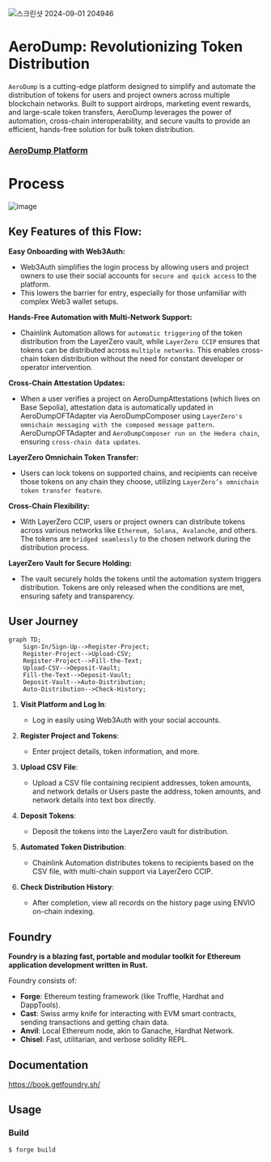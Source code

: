 ![스크린샷 2024-09-01 204946](https://github.com/user-attachments/assets/a61c5c15-9647-4129-990d-ba3026e7d383)

# AeroDump: Revolutionizing Token Distribution
`AeroDump` is a cutting-edge platform designed to simplify and automate the distribution of tokens for users and project owners across multiple blockchain networks. 
Built to support airdrops, marketing event rewards, and large-scale token transfers, AeroDump leverages the power of automation, cross-chain interoperability, and secure vaults to provide an efficient, hands-free solution for bulk token distribution.

### [AeroDump Platform](https://aerodump.vercel.app/)

# Process
![image](https://github.com/user-attachments/assets/45b95d8f-273e-4461-890b-49ce3c94ada1)

## Key Features of this Flow:
**Easy Onboarding with Web3Auth:** 
- Web3Auth simplifies the login process by allowing users and project owners to use their social accounts for `secure and quick access` to the platform.
- This lowers the barrier for entry, especially for those unfamiliar with complex Web3 wallet setups.

**Hands-Free Automation with Multi-Network Support:**
- Chainlink Automation allows for `automatic triggering` of the token distribution from the LayerZero vault, while `LayerZero CCIP` ensures that tokens can be distributed across `multiple networks`. This enables cross-chain token distribution without the need for constant developer or operator intervention.

**Cross-Chain Attestation Updates:**
- When a user verifies a project on AeroDumpAttestations (which lives on Base Sepolia), attestation data is automatically updated in AeroDumpOFTAdapter via AeroDumpComposer using `LayerZero's omnichain messaging with the composed message pattern`. AeroDumpOFTAdapter and `AeroDumpComposer run on the Hedera chain`, ensuring `cross-chain data updates`.

**LayerZero Omnichain Token Transfer:**
- Users can lock tokens on supported chains, and recipients can receive those tokens on any chain they choose, utilizing `LayerZero’s omnichain token transfer feature`.

**Cross-Chain Flexibility:**
- With LayerZero CCIP, users or project owners can distribute tokens across various networks like `Ethereum, Solana, Avalanche`, and others. The tokens are `bridged seamlessly` to the chosen network during the distribution process.

**LayerZero Vault for Secure Holding:**
- The vault securely holds the tokens until the automation system triggers distribution. Tokens are only released when the conditions are met, ensuring safety and transparency.

## User Journey
```mermaid
graph TD;
    Sign-In/Sign-Up-->Register-Project;
    Register-Project-->Upload-CSV;
    Register-Project-->Fill-the-Text;
    Upload-CSV-->Deposit-Vault;
    Fill-the-Text-->Deposit-Vault;
    Deposit-Vault-->Auto-Distribution;
    Auto-Distribution-->Check-History;
```

1. **Visit Platform and Log In**:
   - Log in easily using Web3Auth with your social accounts.

2. **Register Project and Tokens**:
   - Enter project details, token information, and more.

3. **Upload CSV File**:
   - Upload a CSV file containing recipient addresses, token amounts, and network details or Users paste the address, token amounts, and network details into text box directly.

4. **Deposit Tokens**:
   - Deposit the tokens into the LayerZero vault for distribution.

5. **Automated Token Distribution**:
   - Chainlink Automation distributes tokens to recipients based on the CSV file, with multi-chain support via LayerZero CCIP.

6. **Check Distribution History**:
   - After completion, view all records on the history page using ENVIO on-chain indexing.

## Foundry

**Foundry is a blazing fast, portable and modular toolkit for Ethereum application development written in Rust.**

Foundry consists of:

-   **Forge**: Ethereum testing framework (like Truffle, Hardhat and DappTools).
-   **Cast**: Swiss army knife for interacting with EVM smart contracts, sending transactions and getting chain data.
-   **Anvil**: Local Ethereum node, akin to Ganache, Hardhat Network.
-   **Chisel**: Fast, utilitarian, and verbose solidity REPL.

## Documentation

https://book.getfoundry.sh/

## Usage

### Build

```shell
$ forge build
